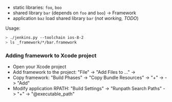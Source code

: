 * static libraries: `foo`, `boo`
* shared library `bar` (depends on `foo` and `boo`) -> Framework
* application `baz` load shared library `bar` (*not working, TODO*)

Usage:
```bash
> ./jenkins.py --toolchain ios-8-2
> ls _framework/*/bar.framework
```

### Adding framework to Xcode project

* Open your Xcode project
* Add framework to the project: "File" -> "Add Files to ..." -> <choose bar.framework>
* Copy framework: "Build Phases" -> "Copy Bundle Resources" -> "+" -> <choose bar.framework> -> "Add"
* Modify application RPATH: "Build Settings" -> "Runpath Search Paths" -> "+" -> "@executable_path"
